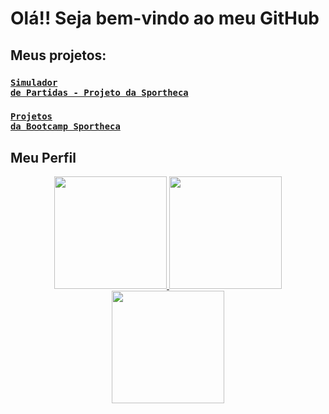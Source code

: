 # Olá!! Seja bem-vindo ao meu GitHub
## Meus projetos:
### <code>[Simulador de Partidas - Projeto da Sportheca](https://github.com/wellingtonhiago/Sportheca-Simulador-Partidas)</code>
### <code>[Projetos da Bootcamp Sportheca](https://github.com/wellingtonhiago/Sportheca-Bootcamps)</code>

## Meu Perfil
<div align="center">
  <a href="https://github.com/wellingtonhiago">
  <img height="180em" src="https://github-readme-stats.vercel.app/api?username=wellingtonhiago&show_icons=true&theme=tokyonight&include_all_commits=true&count_private=true"/>
  <img height="180em" src="https://github-readme-stats.vercel.app/api/top-langs/?username=wellingtonhiago&layout=compact&langs_count=7&theme=tokyonight"/>
   <img height="180em" src="http://github-readme-streak-stats.herokuapp.com?user=wellingtonhiago&theme=tokyonight&hide_border=false&date_format=j%20M%5B%20Y%5D"/>
</div>
